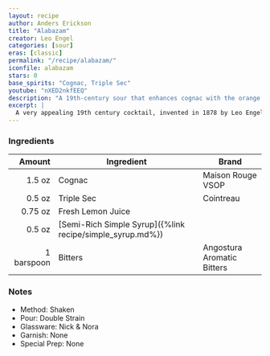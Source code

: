 ```yaml
---
layout: recipe
author: Anders Erickson
title: "Alabazam"
creator: Leo Engel
categories: [sour]
eras: [classic]
permalink: "/recipe/alabazam/"
iconfile: alabazam
stars: 0
base_spirits: "Cognac, Triple Sec"
youtube: "nXED2nkfEEQ"
description: "A 19th-century sour that enhances cognac with the orange notes of triple sec and a hint of bitters."
excerpt: |
  A very appealing 19th century cocktail, invented in 1878 by Leo Engel at the Criterion in London. It was a twist on the Brandy Crusta.
---
```


### Ingredients

|     Amount | Ingredient                                                | Brand                      |
| ---------: | --------------------------------------------------------- | -------------------------- |
|     1.5 oz | Cognac                                                    | Maison Rouge VSOP          |
|     0.5 oz | Triple Sec                                                | Cointreau                  |
|    0.75 oz | Fresh Lemon Juice                                         |
|     0.5 oz | [Semi-Rich Simple Syrup]({%link recipe/simple_syrup.md%}) |
| 1 barspoon | Bitters                                                   | Angostura Aromatic Bitters |

### Notes

- Method: Shaken
- Pour: Double Strain
- Glassware: Nick & Nora
- Garnish: None
- Special Prep: None
